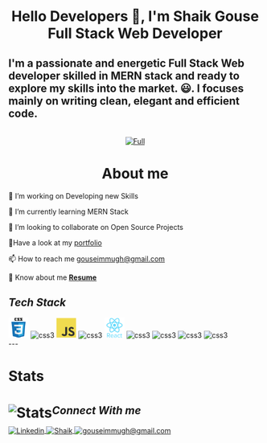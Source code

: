                         
 
 <h1 align="center">
    
 Hello Developers 👋, I'm Shaik Gouse <br>Full Stack Web Developer
   
    
</h1>
    
</h1>
  
  <h2>I'm a passionate and energetic Full Stack Web developer skilled in MERN stack and ready to explore my skills into the market. 😃. I focuses mainly on writing clean, elegant and efficient code.</h2>
  <div align="center">
	<br>
	<a href="https://github.com/sindresorhus/css-in-readme-like-wat/blame/main/header.svg">
		<img src="https://dvokhk8ohqhd8.cloudfront.net/assets/engineering_types/full_stack/hero_image-6d2af04d8ff26b2334e0f866b3e3671b8c5e32fca0f4883c2e6a35248e36d77d.svg" width="800" height="400" alt="Full">
	</a>
	<br>
</div>

  
<div>
             <h1 align="center">About me</h1> 
<div id="about"  >

🔭 I’m working on Developing new Skills

🌱 I’m currently learning MERN Stack                                 

👯 I’m looking to collaborate on Open Source Projects

💬Have a look at my <span> <a href="https://gouseimmu.github.io/"/>portfolio</a></span> 

📫 How to reach me gouseimmugh@gmail.com

📄 Know about me  [**Resume**](https://drive.google.com/file/d/1uriT8K1Oa4vsXwx0e2AzIR1xV6PJOT9i/view?usp=sharing)
</div>
</div>

<h2><i>Tech Stack</i></h2>
 
 <div>
 <img src="https://raw.githubusercontent.com/devicons/devicon/master/icons/css3/css3-original-wordmark.svg" alt="css3" width="40" height="40"/>
 <img src="https://encrypted-tbn0.gstatic.com/images?q=tbn:ANd9GcTEbyqJR-426v72Ejr87Vf_h2Wqzg5LYmX69w&usqp=CAU" alt="css3" width="40" height="40"/>
 <img src="https://raw.githubusercontent.com/devicons/devicon/master/icons/javascript/javascript-original.svg " alt="css3" width="40" height="40"/>
 <img src="https://encrypted-tbn0.gstatic.com/images?q=tbn:ANd9GcSNErx29Xj1-HZGSX74XQZTz0xOa7t2WYaTGg&usqp=CAU" alt="css3" width="40" height="40"/>
 <img src="https://raw.githubusercontent.com/devicons/devicon/master/icons/react/react-original-wordmark.svg " alt="css3" width="40" height="40"/>
 <img src="https://encrypted-tbn0.gstatic.com/images?q=tbn:ANd9GcTG6bAwzOmNKcJJv0IBvv6Vyy3y4KoToImDNQ&usqp=CAU" alt="css3" width="40" height="40"/>
 <img src="https://cdn.iconscout.com/icon/free/png-256/npm-3521612-2945056.png" alt="css3" width="40" height="40"/>
 <img src="https://encrypted-tbn0.gstatic.com/images?q=tbn:ANd9GcQVX4T8aK1B1achwL0ghFbp6HRI70Grdo_U7w&usqp=CAU" alt="css3" width="40" height="40"/>
 <img src="https://encrypted-tbn0.gstatic.com/images?q=tbn:ANd9GcRfu1mi6LAfuv1HSVFYUtOVgBsIB5f96Ui_Xw&usqp=CAU" alt="css3" width="40" height="40"/>
 </div>
---
 <h1>Stats<h1>
 <div>
     
   <img align="left"  src="https://github-readme-stats.vercel.app/api?username=gouseimmu" alt="Stats"/>  
 </div>
  
<h2><i>Connect With me</i></h2>


<p align="left">
    <a href="https://www.linkedin.com/in/shaik-gouse-94b50a1b8/" target="_blank">
        <img align="center" src="https://img.shields.io/badge/LinkedIn-0077B5?style=for-the-badge&logo=linkedin&logoColor=white" alt="Linkedin" />
    </a>
    <a href="https://gouseimmu.github.io/">
        <img align="center" src="https://img.shields.io/badge/Portfolio-18A303?style=for-the-badge&logo=ionic&logoColor=white" alt="Shaik" />
    </a>
    <a title="gouseimmugh@gmail.com" href="mailto:gouseimmugh@gmail.com" target="_blank">
        <img align="center" src="https://img.shields.io/badge/Gmail-D14836?style=for-the-badge&logo=gmail&logoColor=white" alt="gouseimmugh@gmail.com" />
    </a>
</p>
<br>
 </div>

   


 
     
     
                    
                                                



         
 


<!--
**gouseimmu/gouseimmu** is a ✨ _special_ ✨ repository because its `README.md` (this file) appears on your GitHub profile.

Here are some ideas to get you started:

- 🔭 I’m currently working on Project
 
